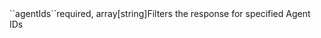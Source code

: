 <tr><td>``agentIds``</td><td>required, array[string]</td><td>Filters the response for specified Agent IDs</td><td></td><td></td></tr>
